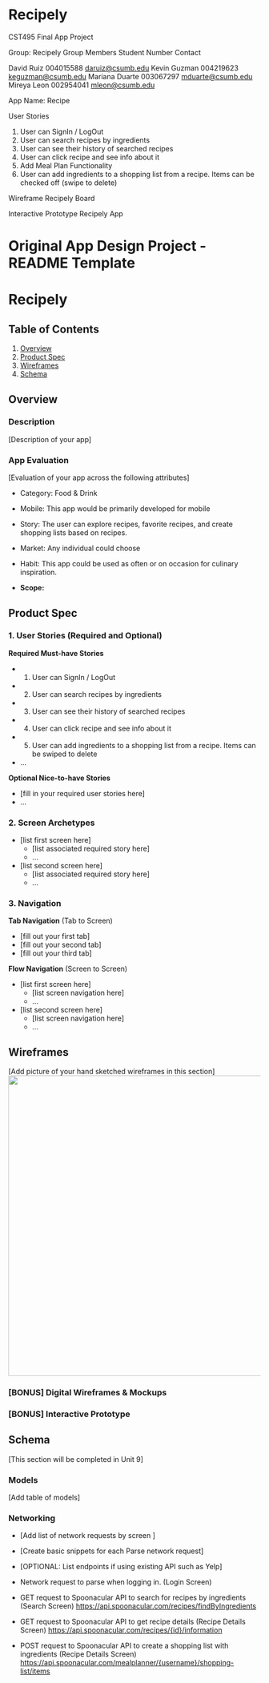 # Recipely
CST495 Final App Project

Group: Recipely
Group Members				Student Number               	Contact

David Ruiz				004015588		            daruiz@csumb.edu
Kevin Guzman			004219623			keguzman@csumb.edu
Mariana Duarte			003067297			mduarte@csumb.edu
Mireya Leon				002954041			mleon@csumb.edu


App Name: Recipe

User Stories

1. User can SignIn / LogOut
2. User can search recipes by ingredients
3. User can see their history of searched recipes
4. User can click recipe and see info about it
5. Add Meal Plan Functionality
5. User can add ingredients to a shopping list from a recipe. Items can be checked off (swipe to delete)


Wireframe
Recipely Board

Interactive Prototype
Recipely App 

Original App Design Project - README Template
===

# Recipely

## Table of Contents
1. [Overview](#Overview)
1. [Product Spec](#Product-Spec)
1. [Wireframes](#Wireframes)
2. [Schema](#Schema)

## Overview
### Description
[Description of your app]

### App Evaluation
[Evaluation of your app across the following attributes]
- Category: Food & Drink
- Mobile: This app would be primarily developed for mobile
- Story: The user can explore recipes, favorite recipes, and create shopping lists based on recipes.
- Market: Any individual could choose 
- Habit: This app could be used as often or on occasion for culinary inspiration.

- **Scope:**

## Product Spec

### 1. User Stories (Required and Optional)

**Required Must-have Stories**

* 1. User can SignIn / LogOut
* 2. User can search recipes by ingredients
* 3. User can see their history of searched recipes
* 4. User can click recipe and see info about it
* 5. User can add ingredients to a shopping list from a recipe. Items can be swiped to delete
* ...

**Optional Nice-to-have Stories**

* [fill in your required user stories here]
* ...

### 2. Screen Archetypes

* [list first screen here]
   * [list associated required story here]
   * ...
* [list second screen here]
   * [list associated required story here]
   * ...

### 3. Navigation

**Tab Navigation** (Tab to Screen)

* [fill out your first tab]
* [fill out your second tab]
* [fill out your third tab]

**Flow Navigation** (Screen to Screen)

* [list first screen here]
   * [list screen navigation here]
   * ...
* [list second screen here]
   * [list screen navigation here]
   * ...

## Wireframes
[Add picture of your hand sketched wireframes in this section]
<img src="YOUR_WIREFRAME_IMAGE_URL" width=600>

### [BONUS] Digital Wireframes & Mockups

### [BONUS] Interactive Prototype

## Schema 
[This section will be completed in Unit 9]
### Models
[Add table of models]
### Networking
- [Add list of network requests by screen ]
- [Create basic snippets for each Parse network request]
- [OPTIONAL: List endpoints if using existing API such as Yelp]

- Network request to parse when logging in. (Login Screen)
- GET request to Spoonacular API to search for recipes by ingredients (Search Screen) https://api.spoonacular.com/recipes/findByIngredients 
- GET request to Spoonacular API to get recipe details (Recipe Details Screen) https://api.spoonacular.com/recipes/{id}/information
- POST request to Spoonacular API to create a shopping list with ingredients (Recipe Details Screen) https://api.spoonacular.com/mealplanner/{username}/shopping-list/items

